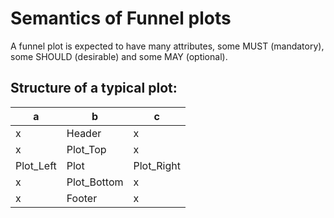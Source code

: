 # Semantics of Funnel plots

A funnel plot is expected to have many attributes, some MUST (mandatory), some SHOULD (desirable) and some MAY (optional).

## Structure of a typical plot:

| a | b | c |
| ------------- | -- | -------- |
| x | Header | x |
| x | Plot_Top | x |
| Plot_Left  | Plot  | Plot_Right |
| x | Plot_Bottom  | x |
| x | Footer | x |





